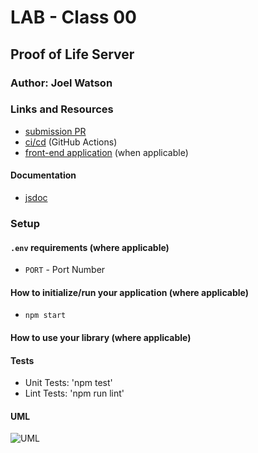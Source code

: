 # LAB - Class 00

## Proof of Life Server

### Author: Joel Watson

### Links and Resources

- [submission PR](https://github.com/401-advanced-javascript-joel/lab-00/pull/2)
- [ci/cd](https://github.com/401-advanced-javascript-joel/lab-00/runs/509815481) (GitHub Actions)
- [front-end application](https://joelwatson-lab-00.herokuapp.com/) (when applicable)

#### Documentation

- [jsdoc](https://joelwatson-lab-00.herokuapp.com/docs/cd)

### Setup

#### `.env` requirements (where applicable)

- `PORT` - Port Number

#### How to initialize/run your application (where applicable)

- `npm start`

#### How to use your library (where applicable)

#### Tests

- Unit Tests: 'npm test'
- Lint Tests: 'npm run lint'

#### UML

![UML](https://drive.google.com/uc?export=view&id=1bVQTMSZRnhepZbmjKFSLUXAa8sNvB7Of/)
